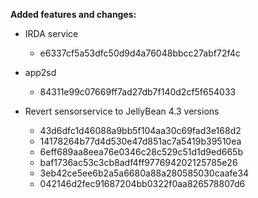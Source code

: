 **Added features and changes:**

* IRDA service
    - e6337cf5a53dfc50d9d4a76048bbcc27abf72f4c

* app2sd
    - 84311e99c07669ff7ad27db7f140d2cf5f654033

* Revert sensorservice to JellyBean 4.3 versions
    - 43d6dfc1d46088a9bb5f104aa30c69fad3e168d2
    - 14178264b77d4d530e47d851ac7a5419b39510ea
    - 6eff689aa8eea76e0346c28c529c51d1d9ed665b
    - baf1736ac53c3cb8adf4ff977694202125785e26
    - 3eb42ce5ee6b2a5a6680a88a280585030caafe34
    - 042146d2fec91687204bb0322f0aa826578807d6
